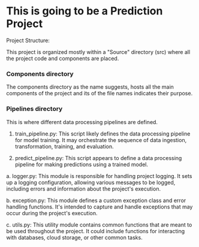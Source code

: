 # This is going to be a Prediction Project


Project Structure:


This project is organized mostly within a "Source" directory (src) where all the project code and components are placed.

### Components directory
The components directory as the name suggests, hosts all the main components of the project and its of the file names indicates their purpose.

### Pipelines directory
This is where different data processing pipelines are defined.
1. train_pipeline.py: This script likely defines the data processing pipeline for model training. It may orchestrate the sequence of data ingestion, transformation, training, and evaluation.

2. predict_pipeline.py: This script appears to define a data processing pipeline for making predictions using a trained model.

a. logger.py: This module is responsible for handling project logging. It sets up a logging configuration, allowing various messages to be logged, including errors and information about the project's execution.

b. exception.py: This module defines a custom exception class and error handling functions. It's intended to capture and handle exceptions that may occur during the project's execution.

c. utils.py: This utility module contains common functions that are meant to be used throughout the project. It could include functions for interacting with databases, cloud storage, or other common tasks.

